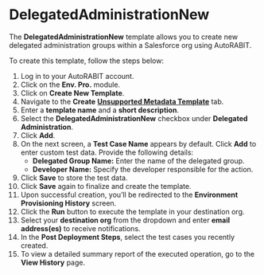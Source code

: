# DelegatedAdministrationNew

The **DelegatedAdministrationNew** template allows you to create new delegated administration groups within a Salesforce org using AutoRABIT.

To create this template, follow the steps below:

1. Log in to your AutoRABIT account.
2. Click on the **Env. Pro.** module.
3. Click on **Create New Template**.
4. Navigate to the **Create** [**Unsupported Metadata Template**](../) tab.
5. Enter a **template name** and a **short description**.
6. Select the **DelegatedAdministrationNew** checkbox under **Delegated Administration**.
7. Click **Add**.
8. On the next screen, a **Test Case Name** appears by default. Click **Add** to enter custom test data. Provide the following details:
    - **Delegated Group Name:** Enter the name of the delegated group.
    - **Developer Name:** Specify the developer responsible for the action.
9. Click **Save** to store the test data.
10. Click **Save** again to finalize and create the template.
11. Upon successful creation, you’ll be redirected to the **Environment Provisioning History** screen.
12. Click the **Run** button to execute the template in your destination org.
13. Select your **destination org** from the dropdown and enter **email address(es)** to receive notifications.
14. In the **Post Deployment Steps**, select the test cases you recently created.
15. To view a detailed summary report of the executed operation, go to the **View History** page.
